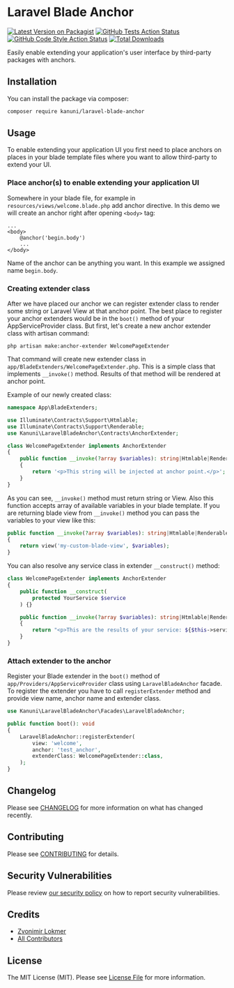 # Laravel Blade Anchor

[![Latest Version on Packagist](https://img.shields.io/packagist/v/kanuni/laravel-blade-anchor.svg?style=flat-square)](https://packagist.org/packages/kanuni/laravel-blade-anchor)
[![GitHub Tests Action Status](https://img.shields.io/github/actions/workflow/status/kanuni/laravel-blade-anchor/run-tests.yml?branch=main&label=tests&style=flat-square)](https://github.com/kanuni/laravel-blade-anchor/actions?query=workflow%3Arun-tests+branch%3Amain)
[![GitHub Code Style Action Status](https://img.shields.io/github/actions/workflow/status/kanuni/laravel-blade-anchor/fix-php-code-style-issues.yml?branch=main&label=code%20style&style=flat-square)](https://github.com/kanuni/laravel-blade-anchor/actions?query=workflow%3A"Fix+PHP+code+style+issues"+branch%3Amain)
[![Total Downloads](https://img.shields.io/packagist/dt/kanuni/laravel-blade-anchor.svg?style=flat-square)](https://packagist.org/packages/kanuni/laravel-blade-anchor)

Easily enable extending your application's user interface by third-party packages with anchors.

## Installation

You can install the package via composer:

```bash
composer require kanuni/laravel-blade-anchor
```

## Usage

To enable extending your application UI you first need to place anchors on places in your blade template files where you want to allow third-party to extend your UI.

### Place anchor(s) to enable extending your application UI

Somewhere in your blade file, for example in `resources/views/welcome.blade.php` add anchor directive. In this demo we will create an anchor right after opening `<body>` tag:

```
...
<body>
    @anchor('begin.body')
    ...
</body>
```

Name of the anchor can be anything you want. In this example we assigned name `begin.body`.

### Creating extender class

After we have placed our anchor we can register extender class to render some string or Laravel View at that anchor point. The best place to register your anchor extenders would be in the `boot()` method of your AppServiceProvider class. But first, let's create a new anchor extender class with artisan command:

```
php artisan make:anchor-extender WelcomePageExtender
```

That command will create new extender class in `app/BladeExtenders/WelcomePageExtender.php`. This is a simple class that implements `__invoke()` method. Results of that method will be rendered at anchor point.

Example of our newly created class:

```php
namespace App\BladeExtenders;

use Illuminate\Contracts\Support\Htmlable;
use Illuminate\Contracts\Support\Renderable;
use Kanuni\LaravelBladeAnchor\Contracts\AnchorExtender;

class WelcomePageExtender implements AnchorExtender
{
    public function __invoke(?array $variables): string|Htmlable|Renderable
    {
        return '<p>This string will be injected at anchor point.</p>';
    }
}
```

As you can see, `__invoke()` method must return string or View. Also this function accepts array of available variables in your blade template. If you are returning blade view from `__invoke()` method you can pass the variables to your view like this:

```php
public function __invoke(?array $variables): string|Htmlable|Renderable
{
    return view('my-custom-blade-view', $variables);
}
```

You can also resolve any service class in extender `__construct()` method:

```php
class WelcomePageExtender implements AnchorExtender
{
    public function __construct(
        protected YourService $service
    ) {}

    public function __invoke(?array $variables): string|Htmlable|Renderable
    {
        return "<p>This are the results of your service: ${$this->service->getResults()}</p>";
    }
}
```

### Attach extender to the anchor

Register your Blade extender in the `boot()` method of `app/Providers/AppServiceProvider` class using  `LaravelBladeAnchor` facade. To register the extender you have to call `registerExtender` method and provide view name, anchor name and extender class.

```php
use Kanuni\LaravelBladeAnchor\Facades\LaravelBladeAnchor;

public function boot(): void
{
    LaravelBladeAnchor::registerExtender(
        view: 'welcome',
        anchor: 'test_anchor',
        extenderClass: WelcomePageExtender::class,
    );
}
```

## Changelog

Please see [CHANGELOG](CHANGELOG.md) for more information on what has changed recently.

## Contributing

Please see [CONTRIBUTING](CONTRIBUTING.md) for details.

## Security Vulnerabilities

Please review [our security policy](../../security/policy) on how to report security vulnerabilities.

## Credits

- [Zvonimir Lokmer](https://github.com/tjodalv)
- [All Contributors](../../contributors)

## License

The MIT License (MIT). Please see [License File](LICENSE.md) for more information.
